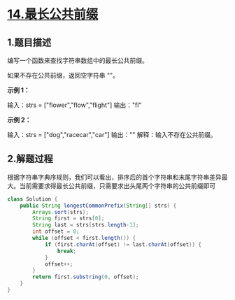 # [14.最长公共前缀](https://leetcode-cn.com/problems/longest-common-prefix/)

## 1.题目描述

编写一个函数来查找字符串数组中的最长公共前缀。

如果不存在公共前缀，返回空字符串 ""。

**示例 1：**

输入：strs = ["flower","flow","flight"]
输出："fl"

**示例 2：**

输入：strs = ["dog","racecar","car"]
输出：""
解释：输入不存在公共前缀。

## 2.解题过程

根据字符串字典序规则，我们可以看出，排序后的首个字符串和末尾字符串差异最大。当前需要求得最长公共前缀，只需要求出头尾两个字符串的公共前缀即可

```java
class Solution {
    public String longestCommonPrefix(String[] strs) {
        Arrays.sort(strs);
        String first = strs[0];
        String last = strs[strs.length-1];
        int offset = 0;
        while (offset < first.length()) {
            if (first.charAt(offset) != last.charAt(offset)) {
                break;
            }
            offset++;
        }
        return first.substring(0, offset);
    }
}
```

